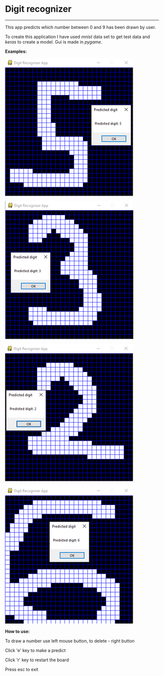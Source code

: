 # Digit recognizer 

---

This app predicts which number between 0 and 9 has been drawn by user.
 
To create this application I have used *mnist* data set to get test data and *keras* to create a model.
Gui is made in *pygame*.

__Examples:__

![alt text](https://raw.githubusercontent.com/thepyrkowaty/Digit-recognizer/main/ReadmeImg/p1.png)


![alt text](https://raw.githubusercontent.com/thepyrkowaty/Digit-recognizer/main/ReadmeImg/p2.png)


![alt text](https://raw.githubusercontent.com/thepyrkowaty/Digit-recognizer/main/ReadmeImg/p3.png)


![alt text](https://raw.githubusercontent.com/thepyrkowaty/Digit-recognizer/main/ReadmeImg/p4.png)

__How to use:__

To draw a number use left mouse button, to delete - right button

Click 'e' key to make a predict

Click 'r' key to restart the board

Press esc to exit